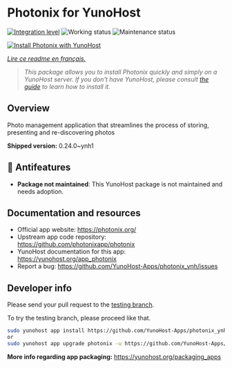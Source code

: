 <!--
N.B.: This README was automatically generated by https://github.com/YunoHost/apps/tree/master/tools/README-generator
It shall NOT be edited by hand.
-->

# Photonix for YunoHost

[![Integration level](https://dash.yunohost.org/integration/photonix.svg)](https://dash.yunohost.org/appci/app/photonix) ![Working status](https://ci-apps.yunohost.org/ci/badges/photonix.status.svg) ![Maintenance status](https://ci-apps.yunohost.org/ci/badges/photonix.maintain.svg)

[![Install Photonix with YunoHost](https://install-app.yunohost.org/install-with-yunohost.svg)](https://install-app.yunohost.org/?app=photonix)

*[Lire ce readme en français.](./README_fr.md)*

> *This package allows you to install Photonix quickly and simply on a YunoHost server.
If you don't have YunoHost, please consult [the guide](https://yunohost.org/#/install) to learn how to install it.*

## Overview

Photo management application that streamlines the process of storing, presenting and re-discovering photos

**Shipped version:** 0.24.0~ynh1
## :red_circle: Antifeatures

- **Package not maintained**: This YunoHost package is not maintained and needs adoption.

## Documentation and resources

* Official app website: <https://photonix.org/>
* Upstream app code repository: <https://github.com/photonixapp/photonix>
* YunoHost documentation for this app: <https://yunohost.org/app_photonix>
* Report a bug: <https://github.com/YunoHost-Apps/photonix_ynh/issues>

## Developer info

Please send your pull request to the [testing branch](https://github.com/YunoHost-Apps/photonix_ynh/tree/testing).

To try the testing branch, please proceed like that.

``` bash
sudo yunohost app install https://github.com/YunoHost-Apps/photonix_ynh/tree/testing --debug
or
sudo yunohost app upgrade photonix -u https://github.com/YunoHost-Apps/photonix_ynh/tree/testing --debug
```

**More info regarding app packaging:** <https://yunohost.org/packaging_apps>
